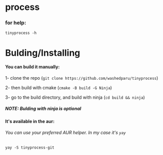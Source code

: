 # process

### for help:
```
tinyprocess -h
```

# Bulding/Installing

#### You can build it manually: 

1- clone the repo (```git clone https://github.com/washedparu/tinyprocess```)

2- then build with cmake (```cmake -B build -G Ninja```)

3- go to the build directory, and build with ninja (```cd build && ninja```)

##### NOTE: Bulding with ninja is optional

#### It's available in the aur:

###### You can use your preferred AUR helper. In my case it's ```yay```
```yay -S tinyprocess-git```
